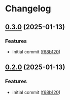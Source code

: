# Changelog

## [0.3.0](https://github.com/landlockedboat/release-please-test/compare/mychart-v0.2.0...mychart@0.3.0) (2025-01-13)


### Features

* initial commit ([f68b120](https://github.com/landlockedboat/release-please-test/commit/f68b1208b8db627c9d3887c3077d6ceafebdbb7d))

## [0.2.0](https://github.com/landlockedboat/release-please-test/compare/mychart-v0.1.0...mychart@0.2.0) (2025-01-13)


### Features

* initial commit ([f68b120](https://github.com/landlockedboat/release-please-test/commit/f68b1208b8db627c9d3887c3077d6ceafebdbb7d))
